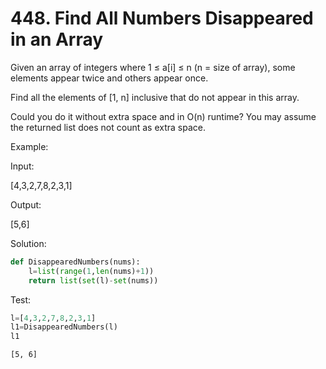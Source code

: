 
# 448. Find All Numbers Disappeared in an Array

Given an array of integers where 1 ≤ a[i] ≤ n (n = size of array), some elements appear twice and others appear once.

Find all the elements of [1, n] inclusive that do not appear in this array.

Could you do it without extra space and in O(n) runtime? You may assume the returned list does not count as extra space.

Example:

Input:

[4,3,2,7,8,2,3,1]

Output:

[5,6]




Solution:


```python
def DisappearedNumbers(nums):
    l=list(range(1,len(nums)+1))
    return list(set(l)-set(nums))
```

Test:


```python
l=[4,3,2,7,8,2,3,1]
l1=DisappearedNumbers(l)
l1
```




    [5, 6]


